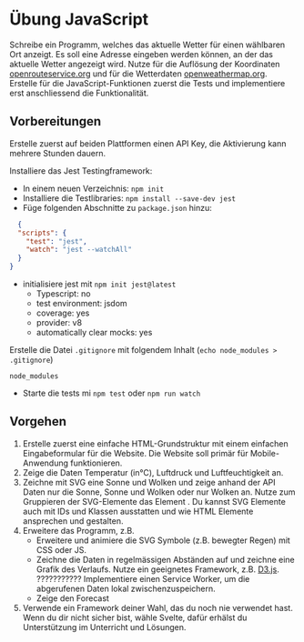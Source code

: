 # Übung JavaScript

Schreibe ein Programm, welches das aktuelle Wetter für einen wählbaren Ort anzeigt.
Es soll eine Adresse eingeben werden können, an der das aktuelle Wetter angezeigt wird.
Nutze für die Auflösung der Koordinaten [openrouteservice.org](https://openrouteservice.org/dev/#/api-docs/geocode) und für die Wetterdaten [openweathermap.org](https://openweathermap.org/current).
Erstelle für die JavaScript-Funktionen zuerst die Tests und implementiere erst anschliessend die Funktionalität.

## Vorbereitungen

Erstelle zuerst auf beiden Plattformen einen API Key, die Aktivierung kann mehrere Stunden dauern.

Installiere das Jest Testingframework:

- In einem neuen Verzeichnis: `npm init`
- Installiere die Testlibraries:
  `npm install --save-dev jest`
- Füge folgenden Abschnitte zu `package.json` hinzu:

```json
  {
  "scripts": {
    "test": "jest",
    "watch": "jest --watchAll"
  }
}
```

- initialisiere jest mit `npm init jest@latest`
  - Typescript: no
  - test environment: jsdom
  - coverage: yes
  - provider: v8
  - automatically clear mocks: yes

Erstelle die Datei `.gitignore` mit folgendem Inhalt (`echo node_modules > .gitignore`)

```gitignore
node_modules
```

- Starte die tests mi `npm test` oder `npm run watch`

## Vorgehen

1. Erstelle zuerst eine einfache HTML-Grundstruktur mit einem einfachen Eingabeformular für die Website. Die Website soll primär für Mobile-Anwendung funktionieren.
2. Zeige die Daten Temperatur (in°C), Luftdruck und Luftfeuchtigkeit an.
3. Zeichne mit SVG eine Sonne und Wolken und zeige anhand der API Daten nur die Sonne, Sonne und Wolken oder nur Wolken an. Nutze zum Gruppieren der SVG-Elemente das Element <g>. Du kannst SVG Elemente auch mit IDs und Klassen ausstatten und wie HTML Elemente ansprechen und gestalten.
4. Erweitere das Programm, z.B.
    - Erweitere und animiere die SVG Symbole (z.B. bewegter Regen) mit CSS oder JS.
    - Zeichne die Daten in regelmässigen Abständen auf und zeichne eine Grafik des Verlaufs. Nutze ein geeignetes Framework, z.B. [D3.js](https://github.com/d3/d3/wiki). ??????????? Implementiere einen Service Worker, um die abgerufenen Daten lokal zwischenzuspeichern.
    - Zeige den Forecast
5. Verwende ein Framework deiner Wahl, das du noch nie verwendet hast. Wenn du dir nicht sicher bist, wähle Svelte, dafür erhälst du Unterstützung im Unterricht und Lösungen.
